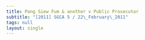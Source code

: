 ```yaml
---
title: Pang Siew Fum & another v Public Prosecutor
subtitle: "[2011] SGCA 5 / 22\_February\_2011"
tags: null
layout: single
---
```


